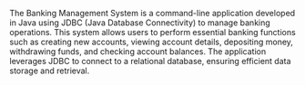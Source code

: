The Banking Management System is a command-line application developed in Java using JDBC (Java Database Connectivity) to manage banking operations. This system allows users to perform essential banking functions such as creating new accounts, viewing account details, depositing money, withdrawing funds, and checking account balances. The application leverages JDBC to connect to a relational database, ensuring efficient data storage and retrieval.
